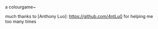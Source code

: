 a colourgame~

much thanks to [Anthony Luo]: https://github.com/4ntLu0 for helping me too many times 
